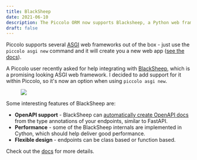 ```yaml
---
title: BlackSheep
date: 2021-06-10
description: The Piccolo ORM now supports Blacksheep, a Python web framework, which is ASGI compatible.
draft: false
---
```


Piccolo supports several [ASGI](/blog/introduction-to-asgi/) web frameworks out of the box - just use the `piccolo asgi new` command and it will create you a new web app ([see the docs](https://piccolo-orm.readthedocs.io/en/latest/piccolo/asgi/index.html)).

A Piccolo user recently asked for help integrating with [BlackSheep](https://www.neoteroi.dev/blacksheep/), which is a promising looking ASGI web framework. I decided to add support for it within Piccolo, so it's now an option when using `piccolo asgi new`.

<figure>
    <img src="/images/blog/blacksheep/blacksheep_logo.png" class="medium" />
</figure>

Some interesting features of BlackSheep are:

 * **OpenAPI support** -  BlackSheep can [automatically create OpenAPI docs](https://www.neoteroi.dev/blacksheep/openapi/) from the type annotations of your endpoints, similar to FastAPI.
 * **Performance** - some of the BlackSheep internals are implemented in Cython, which should help deliver good performance.
 * **Flexible design** - endpoints can be class based or function based.

Check out the [docs](https://www.neoteroi.dev/blacksheep/) for more details.
